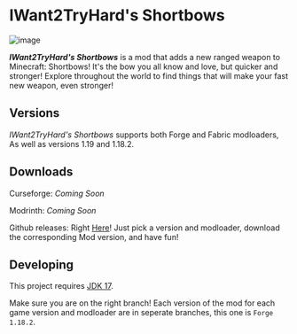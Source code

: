 # IWant2TryHard's Shortbows

![image](https://github.com/MyNameTsThad/IW2THs-Shortbows/blob/forge-119/.github/IWant2TryHard's%20Shortbows%20Banner.png "IWant2TryHard's Shortbows")

***IWant2TryHard's Shortbows*** is a mod that adds a new ranged weapon to Minecraft: Shortbows! It's the bow you all know and love, but quicker and stronger!
Explore throughout the world to find things that will make your fast new weapon, even stronger!

## Versions
*IWant2TryHard's Shortbows* supports both Forge and Fabric modloaders, As well as versions 1.19 and 1.18.2.

## Downloads

Curseforge: *Coming Soon*

Modrinth: *Coming Soon*

Github releases: Right [Here](https://github.com/MyNameTsThad/IW2THs-Shortbows/releases/latest)! Just pick a version and modloader, download the corresponding Mod version, and have fun!

## Developing
This project requires [JDK 17](https://adoptium.net/).

Make sure you are on the right branch! Each version of the mod for each game version and modloader are in seperate branches, this one is `Forge 1.18.2`.
